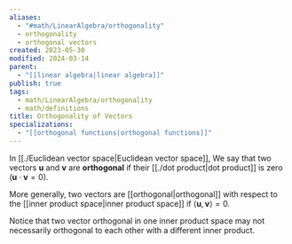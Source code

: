 ```yaml
---
aliases:
  - "#math/LinearAlgebra/orthogonality"
  - orthogonality
  - orthogonal vectors
created: 2023-05-30
modified: 2024-03-14
parent:
  - "[[linear algebra|linear algebra]]"
publish: true
tags:
  - math/LinearAlgebra/orthogonality
  - math/definitions
title: Orthogonality of Vectors
specializations:
  - "[[orthogonal functions|orthogonal functions]]"
---
```

In [[./Euclidean vector space|Euclidean vector space]], We say that two vectors $\mathbf{u}$ and $\mathbf{v}$ are **orthogonal** if their [[./dot product|dot product]] is zero ($\mathbf{u} \cdot \mathbf{v} = 0$).

More generally, two vectors are [[orthogonal|orthogonal]] with respect to the [[inner product space|inner product space]] if $\langle \mathbf{u},\, \mathbf{v} \rangle = 0$.

Notice that two vector orthogonal in one inner product space may not necessarily orthogonal to each other with a different inner product.
